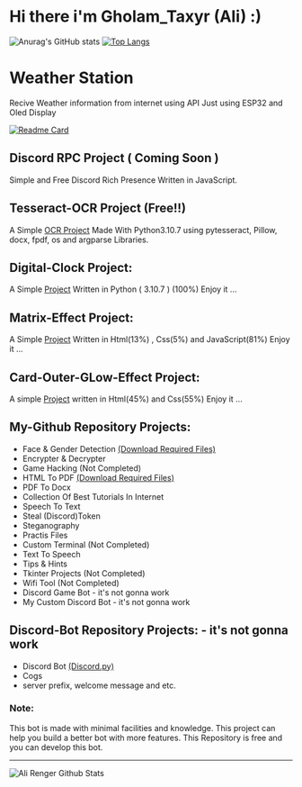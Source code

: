 # Hi there i'm Gholam_Taxyr (Ali) :)
![Anurag's GitHub stats](https://github-readme-stats.vercel.app/api?username=renger08&show_icons=true)
[![Top Langs](https://github-readme-stats.vercel.app/api/top-langs/?username=renger08&layout=donut)](https://github.com/renger08/renger08)

# Weather Station
Recive Weather information from internet using API
Just using ESP32 and Oled Display

[![Readme Card](https://github-readme-stats.vercel.app/api/pin/?username=renger08&repo=weatherStation)](https://github.com/renger08/weatherStation)

## Discord RPC Project ( Coming Soon )
Simple and Free Discord Rich Presence Written in JavaScript.

## Tesseract-OCR Project (Free!!)
A Simple [OCR Project](https://github.com/renger08/Tesseract-OCR) Made With Python3.10.7 using pytesseract, Pillow, docx, fpdf, os and argparse Libraries.

## Digital-Clock Project:
A Simple [Project](https://github.com/renger08/Digital-Clock) Written in Python ( 3.10.7 ) (100%)
Enjoy it ...


## Matrix-Effect Project:
A Simple [Project](https://github.com/renger08/Matrix-Effect) Written in Html(13%) , Css(5%) and JavaScript(81%)
Enjoy it ...

## Card-Outer-GLow-Effect Project:
A simple [Project](https://github.com/renger08/Card-Outer-GLow-Effect) written in Html(45%) and Css(55%)
Enjoy it ...

## My-Github Repository Projects:
- Face & Gender Detection [(Download Required Files)][wightfile]
- Encrypter & Decrypter
- Game Hacking (Not Completed)
- HTML To PDF [(Download Required Files)][wkhtmltopdf]
- PDF To Docx
- Collection Of Best Tutorials In Internet
- Speech To Text
- Steal (Discord)Token
- Steganography
- Practis Files
- Custom Terminal (Not Completed)
- Text To Speech
- Tips & Hints
- Tkinter Projects (Not Completed)
- Wifi Tool (Not Completed)
- Discord Game Bot - it's not gonna work
- My Custom Discord Bot - it's not gonna work

## Discord-Bot Repository Projects: - it's not gonna work
- Discord Bot [(Discord.py)][discord.py]
- Cogs
- server prefix, welcome message and etc.

### Note:
This bot is made with minimal facilities and knowledge. This project can help you build a better bot with more features. This Repository is free and you can develop this bot.


---

<img align="left" alt="Ali Renger Github Stats" src="https://github-readme-stats.vercel.app/api?username=renger08&show_icons=true&hide_border=false&title_color=ff652f&icon_color=FFE400&bg_color=09131B&text_color=ffffff&border_color=0c1a25" />


<br />
<br />


[wightfile]: https://github.com/renger08/My-Github/blob/main/Detecter/Weights%20Folder%20Files.txt
[wkhtmltopdf]: https://wkhtmltopdf.org/downloads.html
[discord.py]: https://github.com/Rapptz/discord.py
